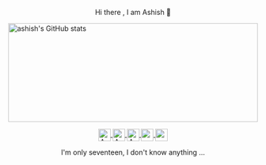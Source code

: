 <p align = "center" >  Hi there , I am Ashish 👋</p>

<p align ="left">
<a href="https://profile-summary-for-github.com/user/ashish-3916">
  <img height="200px" width="100%" src="https://github-readme-stats.vercel.app/api?theme=light&username=ashish-3916&show_icons=true&line_height=27&count_private=true&include_all_commits=true" alt="ashish's GitHub stats"/>
  
</p>

<!--
<p align="left"> <img src="https://komarev.com/ghpvc/?username=ashish-3916&label=Views&color=blue&style=plastic" alt="ashish" /> </p>

![Github stats](https://github-readme-stats.vercel.app/api?username=ashish-3916)
-->
  <p align = "center">
<a href="http://linkedin.com/in/ashish-dangi">
  <img align="center" alt="Ashish's Linkedin" width="25px"  src="https://th.bing.com/th/id/OIP.KMSoR03A1bqwqTeh8M1QcgHaHa?w=201&h=201&c=7&r=0&o=5&dpr=1.25&pid=1.7" />
</a>
<a href="https://leetcode.com/ashu_3916/">
  <img align="center" alt="Ashish's Leetcode" width="25px" src="https://th.bing.com/th/id/OIP.160F6WVOdGkaQitbT3A5dAHaHa?w=150&h=180&c=7&r=0&o=5&dpr=1.25&pid=1.7" />
</a>
<a href="https://codechef.com/users/ashu_3916">
  <img align="center" alt="Ashish's CodeChef" width="25px" src="https://th.bing.com/th/id/OIP.icYKWrdBXl5PQmOQxw7NXwHaHa?w=178&h=180&c=7&r=0&o=5&dpr=1.25&pid=1.7" />
</a>
<a href="https://github.com/ashish-3916">
  <img align="center" alt="ashish's Github" width="25px" src="https://www.bing.com/th?id=AMMS_10dfe5f19c48204f846d5a13a999c47f&w=110&h=110&c=7&rs=1&qlt=95&pcl=f9f9f9&o=6&cdv=1&dpr=1.25&pid=16.1" />
</a>
<a href="https://instagram.com/ashish_3916/">
  <img align="center" alt="ashish's Instagram" width="25px" src="https://th.bing.com/th/id/OIP.oiiNzNZ0F9ZdLXN9JzqgSwHaHa?w=209&h=209&c=7&r=0&o=5&dpr=1.25&pid=1.7" />
</a></p>

<p align ="center">
I'm only seventeen, I don't know anything ...
</p>
<!--
https://cdn.jsdelivr.net/npm/simple-icons@v3/icons/instagram.svg
<p align="right">
  <em>So, yesterday Mr.Code and Ms. VSCode broke up 😢 </em><br>
  <em>She left out in peace  </em><br>
  <em>She left him in pieces </em><br>
  <em>I'm glad he met Ms. StackOverFlow earlier. </em><br>  
</p>


<br>
- 🌱 I’m currently learning BackEnd Web Development <br>
- 👯 I’m looking to collaborate on Projects <br>
- 💬 Ask me about Data Structures And Algorithms <br>
-->
